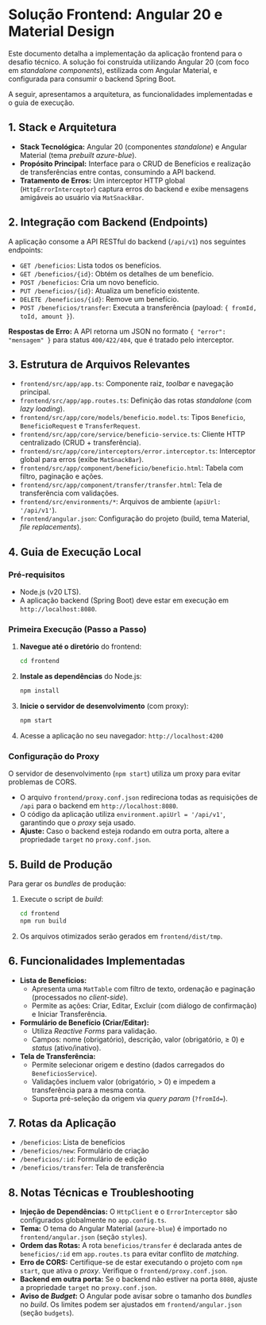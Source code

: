 # Solução Frontend: Angular 20 e Material Design

Este documento detalha a implementação da aplicação frontend para o desafio técnico. A solução foi construída utilizando Angular 20 (com foco em *standalone components*), estilizada com Angular Material, e configurada para consumir o backend Spring Boot.

A seguir, apresentamos a arquitetura, as funcionalidades implementadas e o guia de execução.

## 1. Stack e Arquitetura

* **Stack Tecnológica:** Angular 20 (componentes *standalone*) e Angular Material (tema *prebuilt azure-blue*).
* **Propósito Principal:** Interface para o CRUD de Benefícios e realização de transferências entre contas, consumindo a API backend.
* **Tratamento de Erros:** Um interceptor HTTP global (`HttpErrorInterceptor`) captura erros do backend e exibe mensagens amigáveis ao usuário via `MatSnackBar`.

## 2. Integração com Backend (Endpoints)

A aplicação consome a API RESTful do backend (`/api/v1`) nos seguintes endpoints:

* `GET /beneficios`: Lista todos os benefícios.
* `GET /beneficios/{id}`: Obtém os detalhes de um benefício.
* `POST /beneficios`: Cria um novo benefício.
* `PUT /beneficios/{id}`: Atualiza um benefício existente.
* `DELETE /beneficios/{id}`: Remove um benefício.
* `POST /beneficios/transfer`: Executa a transferência (payload: `{ fromId, toId, amount }`).

**Respostas de Erro:** A API retorna um JSON no formato `{ "error": "mensagem" }` para status `400/422/404`, que é tratado pelo interceptor.

## 3. Estrutura de Arquivos Relevantes

* `frontend/src/app/app.ts`: Componente raiz, *toolbar* e navegação principal.
* `frontend/src/app/app.routes.ts`: Definição das rotas *standalone* (com *lazy loading*).
* `frontend/src/app/core/models/beneficio.model.ts`: Tipos `Beneficio`, `BeneficioRequest` e `TransferRequest`.
* `frontend/src/app/core/service/beneficio-service.ts`: Cliente HTTP centralizado (CRUD + transferência).
* `frontend/src/app/core/interceptors/error.interceptor.ts`: Interceptor global para erros (exibe `MatSnackBar`).
* `frontend/src/app/component/beneficio/beneficio.html`: Tabela com filtro, paginação e ações.
* `frontend/src/app/component/transfer/transfer.html`: Tela de transferência com validações.
* `frontend/src/environments/*`: Arquivos de ambiente (`apiUrl: '/api/v1'`).
* `frontend/angular.json`: Configuração do projeto (build, tema Material, *file replacements*).

## 4. Guia de Execução Local

### Pré-requisitos

* Node.js (v20 LTS).
* A aplicação backend (Spring Boot) deve estar em execução em `http://localhost:8080`.

### Primeira Execução (Passo a Passo)

1.  **Navegue até o diretório** do frontend:
    ```bash
    cd frontend
    ```
2.  **Instale as dependências** do Node.js:
    ```bash
    npm install
    ```
3.  **Inicie o servidor de desenvolvimento** (com proxy):
    ```bash
    npm start
    ```
4.  Acesse a aplicação no seu navegador: `http://localhost:4200`

### Configuração do Proxy

O servidor de desenvolvimento (`npm start`) utiliza um proxy para evitar problemas de CORS.

* O arquivo `frontend/proxy.conf.json` redireciona todas as requisições de `/api` para o backend em `http://localhost:8080`.
* O código da aplicação utiliza `environment.apiUrl = '/api/v1'`, garantindo que o *proxy* seja usado.
* **Ajuste:** Caso o backend esteja rodando em outra porta, altere a propriedade `target` no `proxy.conf.json`.

## 5. Build de Produção

Para gerar os *bundles* de produção:

1.  Execute o script de *build*:
    ```bash
    cd frontend
    npm run build
    ```
2.  Os arquivos otimizados serão gerados em `frontend/dist/tmp`.

## 6. Funcionalidades Implementadas

* **Lista de Benefícios:**
    * Apresenta uma `MatTable` com filtro de texto, ordenação e paginação (processados no *client-side*).
    * Permite as ações: Criar, Editar, Excluir (com diálogo de confirmação) e Iniciar Transferência.
* **Formulário de Benefício (Criar/Editar):**
    * Utiliza *Reactive Forms* para validação.
    * Campos: nome (obrigatório), descrição, valor (obrigatório, ≥ 0) e *status* (ativo/inativo).
* **Tela de Transferência:**
    * Permite selecionar origem e destino (dados carregados do `BeneficiosService`).
    * Validações incluem valor (obrigatório, > 0) e impedem a transferência para a mesma conta.
    * Suporta pré-seleção da origem via *query param* (`?fromId=`).

## 7. Rotas da Aplicação

* `/beneficios`: Lista de benefícios
* `/beneficios/new`: Formulário de criação
* `/beneficios/:id`: Formulário de edição
* `/beneficios/transfer`: Tela de transferência

## 8. Notas Técnicas e Troubleshooting

* **Injeção de Dependências:** O `HttpClient` e o `ErrorInterceptor` são configurados globalmente no `app.config.ts`.
* **Tema:** O tema do Angular Material (`azure-blue`) é importado no `frontend/angular.json` (seção `styles`).
* **Ordem das Rotas:** A rota `beneficios/transfer` é declarada antes de `beneficios/:id` em `app.routes.ts` para evitar conflito de *matching*.
* **Erro de CORS:** Certifique-se de estar executando o projeto com `npm start`, que ativa o *proxy*. Verifique o `frontend/proxy.conf.json`.
* **Backend em outra porta:** Se o backend não estiver na porta `8080`, ajuste a propriedade `target` no `proxy.conf.json`.
* **Aviso de *Budget*:** O Angular pode avisar sobre o tamanho dos *bundles* no *build*. Os limites podem ser ajustados em `frontend/angular.json` (seção `budgets`).